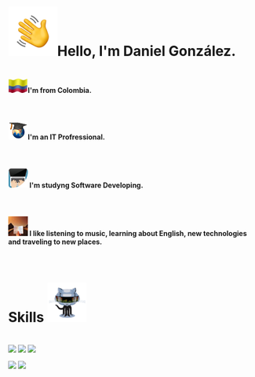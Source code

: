 #
#
# <img src="Hi.gif" alt="Hi" width="100"/>Hello, I'm Daniel González.

#

<h4><img src="Col.gif" alt="Col" width="40"/>I'm from Colombia.</h4>
<br>
<h4><img src="grad.gif" alt="Col" width="40"/>I'm an IT Profressional. </h4>
<br>

<h4><img src="developer.gif" alt="Col" width="40"/> I'm studyng Software Developing. </h4>
<br>

<h4><img src="trip.gif" alt="Col" width="40"/>  I like listening to music, learning about English, new technologies and traveling to new places. </h4>
<br>



# Skills <img src="gt.gif" alt="see" width="80"/> 

<!-- 
<h4><img src="Progress.JPG" alt="progress" width="1000" height="85"/> -->

#



![](https://progress-bar.dev/45/?title=Python) 
![](https://progress-bar.dev/35/?title=Html) 
![](https://progress-bar.dev/32/?title=VBA)

![](https://progress-bar.dev/30/?title=SQL) ![](https://progress-bar.dev/30/?title=Java) 